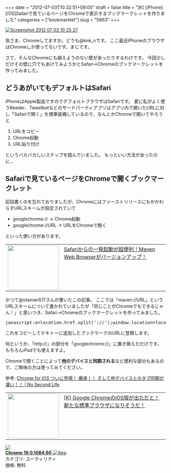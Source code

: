 +++
date = "2012-07-03T10:32:51+09:00"
draft = false
title = "[K] [iPhone][iOS]Safariで見ているページをChromeで表示するブックマークレットを作りました"
categories = ["bookmarklet"]
slug = "5863"
+++

<div class="center"><a href="https://knk-n.com/images/2012/07/screenshot_2012-07-03_10.25.27.jpg"><img src="https://knk-n.com/images/2012/07/screenshot_2012-07-03_10.25.27.jpg" alt="Screenshot 2012 07 03 10 25 27" title="screenshot_2012-07-03_10.25.27.jpg" border="0" width="" height="" /></a></div>

皆さま、Chromeしてますか。どうも@knk_nです。
ここ最近iPhoneのブラウザはChromeしか使ってないです。まじです。

さて、そんなChromeにも越えようのない壁があったりするわけです。
今回少しだけその壁に穴でもあけてみようかとSafari→Chromeのブックマークレットを作ってみました。<!--more--><h2>どうあがいてもデフォルトはSafari</h2>
iPhoneはApple製品ですのでデフォルトブラウザはSafariです。
更に私がよく使うReeder、Tweetbotなどのサードパーティアプリはアプリ内で開いたURLに対し「Safariで開く」を標準装備しているので、なんとかChromeで開いてやろうと
<ol>
<li>URLをコピー</li>
<li>Chrome起動</li>
<li>URL貼り付け</li>
</ol>
というバカバカしいステップを踏んでいました。
もっといい方法があったのに…

<h2>Safariで見ているページをChromeで開くブックマークレット</h2>
前回書くのを忘れておりましたが、ChromeにはファーストリリースにもかかわらずURLスキームが設定されていて
<ul>
<li>googlechrome://  → Chrome起動</li>
<li>googlechrome://URL → URLをChromeで開く</li>
</ul>
といった使い方があります。

<table width="100%"><td valign="top" width="160"><a href="http://diwao.com/2011/09/safarimaven-web-browser.html" target="_blank"><img border="0" src="http://capture.heartrails.com/160x140/border?http://diwao.com/2011/09/safarimaven-web-browser.html" alt="" width="160" height="140" /></a></td><td valign="top"><a  href="http://diwao.com/2011/09/safarimaven-web-browser.html" target="_blank">Safariからの一発起動が超便利！Maven Web Browserがバージョンアップ！</a><script type="text/javascript">var url = "http://diwao.com/2011/09/safarimaven-web-browser.html";</script><script src="http://api.b.st-hatena.com/entry.count?url=http://diwao.com/2011/09/safarimaven-web-browser.html&callback=hatebTxt"></script>
</td></table>
かつて@otaman517さんが書いたこの記事。
ここでは「maven://URL」というURLスキームについて書かれていましたが「同じことがChromeでもできるじゃん！」と思いつき、Safari→Chromeのブックマークレットを作ってみました。
<pre class="brush:js;">
javascript:a=location.href.split('://');window.location=location.href.replace(a[0],'googlechrome');
</pre>
これをコピーしてテキトーに追加したブックマークのURLに登録します。

何というか、「http://」の部分を「googlechrome://」に置き換えただけです。
もちろんiPadでも使えますよ。

Chromeで開くことによって<strong>他のデバイスと同期される</strong>など便利な部分もあるので、ご興味の方は使ってみてください。

参考: <a  href="http://www.ttcbn.net/no_second_life/archives/23982" target="_blank">Chrome for iOS ついに登場！ 爆速！！ そして他デバイスとのタブ同期が凄い！！ | No Second Life</a><script type="text/javascript">var url = "http://www.ttcbn.net/no_second_life/archives/23982";</script><script src="http://api.b.st-hatena.com/entry.count?url=http://www.ttcbn.net/no_second_life/archives/23982&callback=hatebTxt"></script>
<table width="100%"><td valign="top" width="160"><a href="http://knk-n.com/2012/06/29/google-chrome-iphone/" target="_blank"><img border="0" src="http://capture.heartrails.com/160x140/border?http://knk-n.com/2012/06/29/google-chrome-iphone/" alt="" width="160" height="140" /></a></td><td valign="top"><a  href="http://knk-n.com/2012/06/29/google-chrome-iphone/" target="_blank">[K] Google ChromeのiOS版が出ただと！ 新たな標準ブラウザになりそうだ！</a><script type="text/javascript">var url = "http://knk-n.com/2012/06/29/google-chrome-iphone/";</script><script src="http://api.b.st-hatena.com/entry.count?url=http://knk-n.com/2012/06/29/google-chrome-iphone/&callback=hatebTxt"></script>
</td></table>

<table class="appstorehelper"><a href="http://itunes.apple.com/jp/app/chrome/id535886823?mt=8&uo=4" rel="nofollow" target="_blank"><img class="appstorehelper_appicn" src="http://a4.mzstatic.com/us/r1000/083/Purple/v4/73/f3/c5/73f3c5b2-e4fe-6d27-78a3-8bfe172ee9fc/owDbNMXqwkLZaQGxTG2Tug-temp-upload.vdxyyzzi.png" /></a><div class="appstorehelper_text"><a href="http://itunes.apple.com/jp/app/chrome/id535886823?mt=8&uo=4" rel="nofollow" target="_blank"><b>Chrome 19.0.1084.60</b> <img alt="App" src="http://ax.phobos.apple.com.edgesuite.net/ja_jp/images/web/linkmaker/badge_appstore-sm.gif" style="vertical-align: text-bottom;" /></b></a><br />カテゴリ: ユーティリティ<br />価格: 無料<br clear="all" /></div>
</table>
